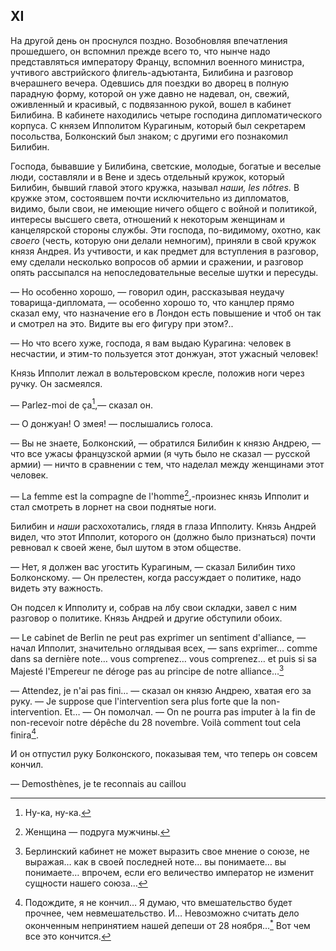 ## XI

На другой день он проснулся поздно. Возобновляя впечатления прошедшего, он вспомнил прежде всего то, что нынче надо представляться императору Францу, вспомнил военного министра, учтивого австрийского флигель-адъютанта, Билибина и разговор вчерашнего вечера. Одевшись для поездки во дворец в полную парадную форму, которой он уже давно не надевал, он, свежий, оживленный и красивый, с подвязанною рукой, вошел в кабинет Билибина. В кабинете находились четыре господина дипломатического корпуса. С князем Ипполитом Курагиным, который был секретарем посольства, Болконский был знаком; с другими его познакомил Билибин.

Господа, бывавшие у Билибина, светские, молодые, богатые и веселые люди, составляли и в Вене и здесь отдельный кружок, который Билибин, бывший главой этого кружка, называл *наши, les nôtres.* В кружке этом, состоявшем почти исключительно из дипломатов, видимо, были свои, не имеющие ничего общего с войной и политикой, интересы высшего света, отношений к некоторым женщинам и канцелярской стороны службы. Эти господа, по-видимому, охотно, как *своего* (честь, которую они делали немногим), приняли в свой кружок князя Андрея. Из учтивости, и как предмет для вступления в разговор, ему сделали несколько вопросов об армии и сражении, и разговор опять рассыпался на непоследовательные веселые шутки и пересуды.

— Но особенно хорошо, — говорил один, рассказывая неудачу товарища-дипломата, — особенно хорошо то, что канцлер прямо сказал ему, что назначение его в Лондон есть повышение и чтоб он так и смотрел на это. Видите вы его фигуру при этом?..

— Но что всего хуже, господа, я вам выдаю Курагина: человек в несчастии, и этим-то пользуется этот донжуан, этот ужасный человек!

Князь Ипполит лежал в вольтеровском кресле, положив ноги через ручку. Он засмеялся.

— Parlez-moi de ça[^261],— сказал он.

— О донжуан! О змея! — послышались голоса.

— Вы не знаете, Болконский, — обратился Билибин к князю Андрею, — что все ужасы французской армии (я чуть было не сказал — русской армии) — ничто в сравнении с тем, что наделал между женщинами этот человек.

— La femme est la compagne de l'homme[^262],-произнес князь Ипполит и стал смотреть в лорнет на свои поднятые ноги.

Билибин и *наши* расхохотались, глядя в глаза Ипполиту. Князь Андрей видел, что этот Ипполит, которого он (должно было признаться) почти ревновал к своей жене, был шутом в этом обществе.

— Нет, я должен вас угостить Курагиным, — сказал Билибин тихо Болконскому. — Он прелестен, когда рассуждает о политике, надо видеть эту важность.

Он подсел к Ипполиту и, собрав на лбу свои складки, завел с ним разговор о политике. Князь Андрей и другие обступили обоих.

— Le cabinet de Berlin ne peut pas exprimer un sentiment d'alliance, — начал Ипполит, значительно оглядывая всех, — sans exprimer… comme dans sa dernière note… vous comprenez… vous comprenez… et puis si sa Majesté l'Empereur ne déroge pas au principe de notre alliance…[^263]

— Attendez, je n'ai pas fini… — сказал он князю Андрею, хватая его за руку. — Je suppose que l'intervention sera plus forte que la non-intervention. Et… — Он помолчал. — On ne pourra pas imputer à la fin de non-recevoir notre dépêche du 28 novembre. Voilà comment tout cela finira[^264].

И он отпустил руку Болконского, показывая тем, что теперь он совсем кончил.

— Demosthènes, je te reconnais au caillou

[^261]: Ну-ка, ну-ка.

[^262]: Женщина — подруга мужчины.

[^263]: Берлинский кабинет не может выразить свое мнение о союзе, не выражая… как в своей последней ноте… вы понимаете… вы понимаете… впрочем, если его величество император не изменит сущности нашего союза…

[^264]: Подождите, я не кончил… Я думаю, что вмешательство будет прочнее, чем невмешательство. И… Невозможно считать дело оконченным непринятием нашей депеши от 28 ноября…[<sup>\*</sup>](#c_112) Вот чем все это кончится.